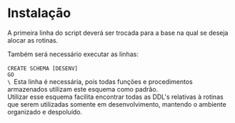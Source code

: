 # Instalação

A primeira linha do script deverá ser trocada para a base na qual se deseja alocar as rotinas.

Também será necessário executar as linhas:\
\
`CREATE SCHEMA [DESENV]`\
`GO`\
``\
``Esta linha é necessária, pois todas funções e procedimentos armazenados utilizam este esquema como padrão.\
Utilizar esse esquema facilita encontrar todas as DDL's relativas à rotinas que serem utilizadas somente em desenvolvimento, mantendo o ambiente organizado e despoluído.
